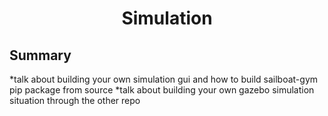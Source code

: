 # <p style="text-align: center;"> Simulation </p>

## **Summary**


*talk about building your own simulation gui and how to build sailboat-gym pip package from source
*talk about building your own gazebo simulation situation through the other repo